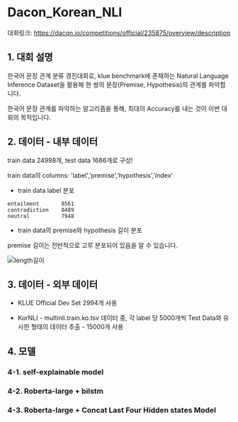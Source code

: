 # Dacon_Korean_NLI

대회링크: https://dacon.io/competitions/official/235875/overview/description

## 1. 대회 설명

한국어 문장 관계 분류 경진대회로, klue benchmark에 존재하는 Natural Language Inference Dataset을 활용해 한 쌍의 문장(Premise, Hypothesis)의 관계를 파악합니다.

한국어 문장 관계를 파악하는 알고리즘을 통해, 최대의 Accuracy를 내는 것이 이번 대회의 목적입니다.

## 2. 데이터 - 내부 데이터

train data 24998개, test data 1666개로 구성!

train data의 columns: 'label','premise','hypothesis','index'

* train data label 분포

~~~
entailment       8561
contradiction    8489
neutral          7948
~~~

* train data의 premise와 hypothesis 길이 분포

premise 길이는 전반적으로 고루 분포되어 있음을 알 수 있습니다.

![length길이](https://user-images.githubusercontent.com/59636424/156333121-94da847c-44f9-40b0-8e61-09973aeecf12.PNG)

## 3. 데이터 - 외부 데이터

* KLUE Official Dev Set 2994개 사용

* KorNLI - multinli.train.ko.tsv 데이터 중, 각 label 당 5000개씩 Test Data와 유사한 형태의 데이터 추출 - 15000개 사용

## 4. 모델

### 4-1. self-explainable model

### 4-2. Roberta-large + bilstm

### 4-3. Roberta-large + Concat Last Four Hidden states Model

